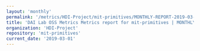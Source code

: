 ```yaml
---
layout: 'monthly'
permalink: '/metrics/HDI-Project/mit-primitives/MONTHLY-REPORT-2019-03-01/'
title: 'DAI Lab OSS Metrics Metrics report for mit-primitives | MONTHLY-REPORT-2019-03-01'
organization: 'HDI-Project'
repository: 'mit-primitives'
current_date: '2019-03-01'
---
```

